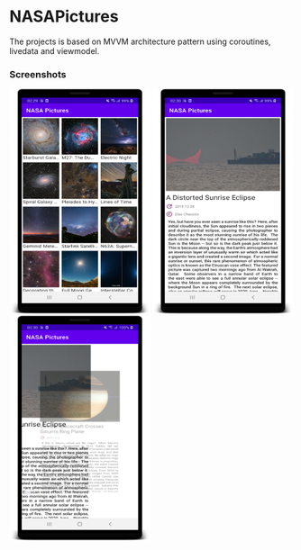 # NASAPictures

The projects is based on MVVM architecture pattern using coroutines, livedata and viewmodel.


### Screenshots

<img src="https://raw.githubusercontent.com/shuja1497/NASAPictures/main/screenshots/device-2021-02-18-022928.png" alt="Home Page" width="250" height="400">

<img src="https://raw.githubusercontent.com/shuja1497/NASAPictures/main/screenshots/device-2021-02-18-023022.png" alt="Details Page" width="250" height="400">

<img src="https://raw.githubusercontent.com/shuja1497/NASAPictures/main/screenshots/device-2021-02-18-023054.png" alt="Swiping between details page" width="250" height="400">
